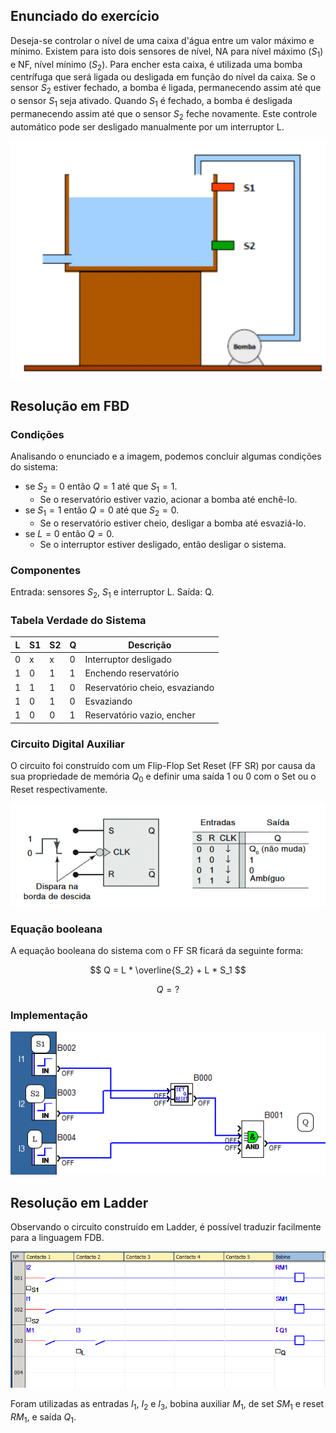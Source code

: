 ## Enunciado do exercício

Deseja-se controlar o nível de uma caixa d'água entre um valor máximo e mínimo. Existem para isto dois sensores de nível, NA para nível máximo $(S_1)$ e NF, nível mínimo $(S_2)$. Para encher esta caixa, é utilizada uma bomba centrífuga que será ligada ou desligada em função do nível da caixa. Se o sensor $S_2$ estiver fechado, a bomba é ligada, permanecendo assim até que o sensor $S_1$ seja ativado. Quando $S_1$ é fechado, a bomba é desligada permanecendo assim até que o sensor $S_2$ feche novamente. Este controle automático pode ser desligado manualmente por um interruptor L.

![enunciado do exercicio 1](imgs/exercicio-1-enunciado.png)

## Resolução em FBD

### Condições

Analisando o enunciado e a imagem, podemos concluir algumas condições do sistema:

- se $S_2 = 0$ então $Q = 1$ até que $S_1 = 1$.
  - Se o reservatório estiver vazio, acionar a bomba até enchê-lo.
- se $S_1 = 1$ então $Q = 0$ até que $S_2 = 0$.
  - Se o reservatório estiver cheio, desligar a bomba até esvaziá-lo.
- se $L = 0$ então $Q = 0$.
  - Se o interruptor estiver desligado, então desligar o sistema.

### Componentes

Entrada: sensores $S_2$, $S_1$ e interruptor L.
Saída: Q.

### Tabela Verdade do Sistema

| L | S1 | S2 | Q | Descrição                      |
| - | -- | -- | - | ------------------------------ |
| 0 | x  | x  | 0 | Interruptor desligado          |
| 1 | 0  | 1  | 1 | Enchendo reservatório          |
| 1 | 1  | 1  | 0 | Reservatório cheio, esvaziando |
| 1 | 0  | 1  | 0 | Esvaziando                     |
| 1 | 0  | 0  | 1 | Reservatório vazio, encher     |

### Circuito Digital Auxiliar

O circuito foi construído com um Flip-Flop Set Reset (FF SR) por causa da sua propriedade de memória $Q_0$ e definir uma saída 1 ou 0 com o Set ou o Reset respectivamente.

![flip flop set reset](imgs/FF-SR.png)

### Equação booleana

A equação booleana do sistema com o FF SR ficará da seguinte forma:

$$ Q = L * \overline{S_2} + L * S_1 $$

$$Q = ?$$

### Implementação

![resolução em fbd](imgs/exercicio-1-fbd.png)

## Resolução em Ladder

Observando o circuito construído em Ladder, é possível traduzir facilmente para a linguagem FDB.

![resolução em ladder](imgs/exercicio-1-ladder.png)

Foram utilizadas as entradas $I_1$, $I_2$ e $I_3$, bobina auxiliar $M_1$, de set $SM_1$ e reset $RM_1$, e saída $Q_1$.